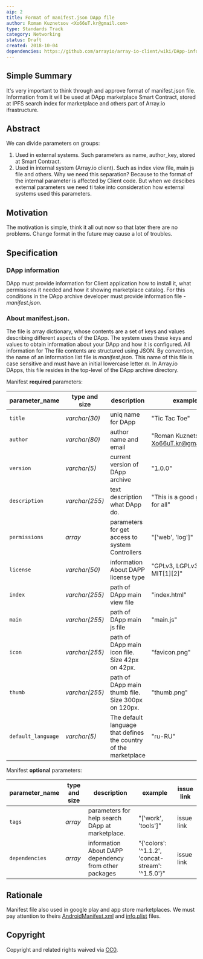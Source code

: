 ```yaml
---
aip: 2
title: Format of manifest.json DApp file
author: Roman Kuznetsov <Xo66uT.kr@gmail.com>
type: Standards Track
category: Networking
status: Draft
created: 2018-10-04
dependencies: https://github.com/arrayio/array-io-client/wiki/DApp-information,-manifest.json-file
---
```


## Simple Summary
It's very important to think through and approve format of manifest.json file. Information from it will be used at DApp marketplace Smart Contract, stored at IPFS search index for marketplace and others part of Array.io ifrastructure.

## Abstract
We can divide parameters on groups:
1. Used in external systems. Such parameters as name, author_key, stored at Smart Contract.
2. Used in internal system (Array.io client). Such as index view file, main js file and others.
Why we need this separation? Because to the format of the internal parameter is affected by Client code. But when we descibes external parameters we need ti take into consideration how external systems used this parameters.

## Motivation
The motivation is simple, think it all out now so that later there are no problems. Change format in the future may cause a lot of troubles.

## Specification
### DApp information
DApp must provide information for Client application how to install it, what permissions it needed and how it showing marketplace catalog. For this conditions in the DApp archive developer must provide information file - _manifest.json_.

### About manifest.json.
The file is array dictionary, whose contents are a set of keys and values describing different aspects of the DApp. The system uses these keys and values to obtain information about your DApp and how it is configured. All information for The file contents are structured using JSON. By convention, the name of an information list file is _manifest.json_. This name of this file is case sensitive and must have an initial lowercase letter _m_. In Array.io DApps, this file resides in the top-level of the DApp archive directory.

Manifest **required** parameters:

| parameter_name | type and size  | description        | example       | issue link |
| -------------- | -------------- | ------------------ | ------------- | ---------- |
|         `title` | _varchar(30)_  | uniq name for DApp | "Tic Tac Toe" | https://github.com/arrayio/array-io-client/issues/8 |
|  `author`      | _varchar(80)_         | author name and email  | "Roman Kuznetsov <Xo66uT.kr@gmail.com>"  | issue link |
|  `version`     | _varchar(5)_   | current version of DApp archive | "1.0.0"            | https://github.com/arrayio/array-io-client/issues/14 |
| `description`  | _varchar(255)_ | text description what DApp do.  | "This is a good game for all" | issue link |
| `permissions`  | _array_        | parameters for get access to system Controllers  | "['web', 'log']" | issue link |
| `license `  | _varchar(50)_       | information About DAPP license type  | "GPLv3, LGPLv3, MIT[1][2]" | issue link |
|       `index`  | _varchar(255)_ | path of DApp main view file  | "index.html"      | issue link |
|       `main`   | _varchar(255)_ | path of DApp main js file    | "main.js"         | issue link |
|       `icon`   | _varchar(255)_ | path of DApp main icon file. Size 42px on 42px.  | "favicon.png"      | issue link |
|       `thumb`  | _varchar(255)_ | path of DApp main thumb file. Size 300px on 120px.  | "thumb.png"      | issue link |
|       `default_language`  | _varchar(5)_ | The default language that defines the country of the marketplace  | "ru-RU"      | https://github.com/arrayio/array-io-client/issues/8 |

Manifest **optional** parameters:

| parameter_name | type and size  | description        | example       | issue link |
| -------------- | -------------- | ------------------ | ------------- | ---------- |
|         `tags` | _array_        | parameters for help search DApp at marketplace. | "['work', 'tools']" | issue link |
| `dependencies `  | _array_       | information About DAPP dependency from other packages | "{'colors': '^1.1.2', 'concat-stream': '^1.5.0'}" | issue link |

## Rationale
Manifest file also used in google play and app store marketplaces. We must pay attention to theirs [AndroidManifest.xml](https://developer.android.com/guide/topics/manifest/manifest-intro.html) and [info.plist](https://developer.apple.com/library/content/documentation/General/Reference/InfoPlistKeyReference/Articles/AboutInformationPropertyListFiles.html) files.

## Copyright
Copyright and related rights waived via [CC0](https://creativecommons.org/publicdomain/zero/1.0/).
